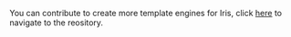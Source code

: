 You can contribute to create more template engines for Iris, click [here](https://github.com/iris-contrib/template) to navigate to the reository.